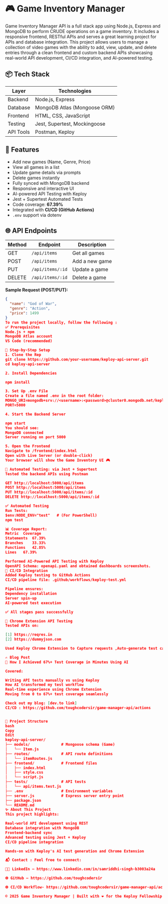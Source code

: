 # 🎮 Game Inventory Manager

Game Inventory Manager API is a full stack app using Node.js, Express and MongoDB to perform CRUDE operations on a game inventory. It includes a responsive frontend, RESTful APIs and serves a great learning project for APIs and database integration. This project allows users to manage a collection of video games with the ability to add, view, update, and delete entries through a clean frontend and custom backend APIs showcasing real-world API development, CI/CD integration, and AI-powered testing.

## 📦 Tech Stack

| Layer     | Technologies                      |
|-----------|-----------------------------------|
| Backend   | Node.js, Express                  |
| Database  | MongoDB Atlas (Mongoose ORM)      |
| Frontend  | HTML, CSS, JavaScript             |
| Testing   | Jest, Supertest, Mockingoose      |
| API Tools | Postman, Keploy                   |


## 🚀 Features

-  Add new games (Name, Genre, Price)
-  View all games in a list
-  Update game details via prompts
-  Delete games instantly
-  Fully synced with MongoDB backend
-  Responsive and interactive UI
-  AI-powered API Testing with Keploy
-  Jest + Supertest Automated Tests
-  Code coverage: **67.39%**
-  Integrated with **CI/CD (GitHub Actions)**
-  `.env` support via dotenv



## 🌐 API Endpoints

| Method | Endpoint             | Description         |
|--------|----------------------|---------------------|
| GET    | `/api/items`         | Get all games       |
| POST   | `/api/items`         | Add a new game      |
| PUT    | `/api/items/:id`     | Update a game       |
| DELETE | `/api/items/:id`     | Delete a game       |

**Sample Request (POST/PUT):**
```json
{
  "name": "God of War",
  "genre": "Action",
  "price": 1499
}
To run the project locally, follow the following :
✅ Prerequisites
Node.js + npm
MongoDB Atlas account
VS Code (recommended)

🔧 Step-by-Step Setup
1. Clone the Rep
git clone https://github.com/your-username/keploy-api-server.git
cd keploy-api-server

2. Install Dependencies

npm install

3. Set Up .env File
Create a file named .env in the root folder:
MONGO_URI=mongodb+srv://<username>:<password>@cluster0.mongodb.net/keployDB?retryWrites=true&w=majority
PORT=5000

4. Start the Backend Server

npm start
You should see:
MongoDB connected
Server running on port 5000

5. Open the Frontend
Navigate to /frontend/index.html
Open with Live Server (or double-click)
Your browser will show the Game Inventory UI 🎮

🧪 Automated Testing: via Jest + Supertest
Tested the backend APIs using Postman 

GET http://localhost:5000/api/items
POST http://localhost:5000/api/items
PUT http://localhost:5000/api/items/:id
DELETE http://localhost:5000/api/items/:id

✅ Automated Testing
Run Tests:
$env:NODE_ENV="test"   # (For PowerShell)
npm test

📊 Coverage Report:
Metric	Coverage
Statements	67.39%
Branches	33.33%
Functions	42.85%
Lines	67.39%

Performed AI-Powered API Testing with Keploy
OpenAPI Schema: openapi.yaml and obtained dashboards screenshots.
🧪 CI/CD Integration
Added Keploy testing to GitHub Actions
CI/CD pipeline file: .github/workflows/keploy-test.yml

Pipeline ensures:
Dependency installation
Server spin-up
AI-powered test execution

✅ All stages pass successfully

🧪 Chrome Extension API Testing
Tested APIs on:

[1] https://reqres.in
[2] https://dummyjson.com

Used Keploy Chrome Extension to Capture requests ,Auto-generate test cases and to replay and verify results.

✍️ Blog Post
📖 How I Achieved 67%+ Test Coverage in Minutes Using AI

Covered:

Writing API tests manually vs using Keploy
How AI transformed my test workflow
Real-time experience using Chrome Extension
Moving from 0 to 67%+ test coverage seamlessly

Check out my blog: [dev.to link]
CI/CD : https://github.com/toughcodersir/game-manager-api/actions


📁 Project Structure
bash
Copy
Edit
keploy-api-server/
├── models/              # Mongoose schema (Game)
│   └── Item.js
├── routes/              # API route definitions
│   └── itemRoutes.js
├── frontend/            # Frontend files
│   ├── index.html
│   ├── style.css
│   └── script.js
├── tests/               # API tests
│   └── api/items.test.js
├── .env                 # Environment variables
├── server.js            # Express server entry point
├── package.json
└── README.md
✨ About This Project
This project highlights:

Real-world API development using REST
Database integration with MongoDB
Frontend-backend sync
Advanced testing using Jest + Keploy
CI/CD pipeline integration

Hands-on with Keploy's AI test generation and Chrome Extension

📬 Contact : Feel free to connect:

👩‍💻 LinkedIn – https://www.linkedin.com/in/samriddhi-singh-b3003a24a

🌐 GitHub – https://github.com/toughcodersir

🌐 CI/CD Workflow- https://github.com/toughcodersir/game-manager-api/actions

© 2025 Game Inventory Manager | Built with ❤️ for the Keploy Fellowship 